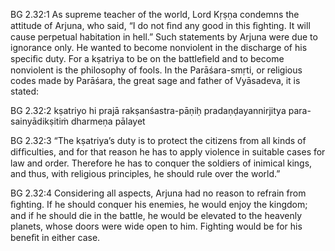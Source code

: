 BG 2.32:1	As supreme teacher of the world, Lord Kṛṣṇa condemns the attitude of Arjuna, who said, “I do not ﬁnd any good in this ﬁghting. It will cause perpetual habitation in hell.” Such statements by Arjuna were due to ignorance only. He wanted to become nonviolent in the discharge of his speciﬁc duty. For a kṣatriya to be on the battleﬁeld and to become nonviolent is the philosophy of fools. In the Parāśara-smṛti, or religious codes made by Parāśara, the great sage and father of Vyāsadeva, it is stated:

BG 2.32:2	kṣatriyo hi prajā rakṣanśastra-pāṇiḥ pradaṇḍayannirjitya para-sainyādikṣitiṁ dharmeṇa pālayet

BG 2.32:3	“The kṣatriya’s duty is to protect the citizens from all kinds of difﬁculties, and for that reason he has to apply violence in suitable cases for law and order. Therefore he has to conquer the soldiers of inimical kings, and thus, with religious principles, he should rule over the world.”

BG 2.32:4	Considering all aspects, Arjuna had no reason to refrain from ﬁghting. If he should conquer his enemies, he would enjoy the kingdom; and if he should die in the battle, he would be elevated to the heavenly planets, whose doors were wide open to him. Fighting would be for his beneﬁt in either case.